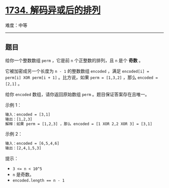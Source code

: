 # [1734. 解码异或后的排列](https://leetcode-cn.com/problems/decode-xored-permutation)

难度：中等

---

## 题目

给你一个整数数组 `perm` ，它是前 `n` 个正整数的排列，且 `n` 是个 **奇数** 。

它被加密成另一个长度为 `n - 1` 的整数数组 `encoded` ，满足 `encoded[i] = perm[i] XOR perm[i + 1]` 。比方说，如果 `perm = [1,3,2]` ，那么 `encoded = [2,1]` 。

给你 `encoded` 数组，请你返回原始数组 `perm` 。题目保证答案存在且唯一。

示例 1：

```txt
输入：encoded = [3,1]
输出：[1,2,3]
解释：如果 perm = [1,2,3] ，那么 encoded = [1 XOR 2,2 XOR 3] = [3,1]
```

示例 2：

```txt
输入：encoded = [6,5,4,6]
输出：[2,4,1,5,3]
```

提示：

- `3 <= n < 10^5`
- `n` 是奇数。
- `encoded.length == n - 1`
